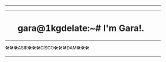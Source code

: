 <html>
    <hr></hr>
    <div align="left">
    <table border="0">
        <tr>
            <td width="700px"><h1 align="center"><span color="red">gara@1kgdelate</span>:~# 
     I'm Gara!.
     </h1></td>
            <td><img style="border-radius: 20px;" src="imgPer.jpeg" width="100"></td>
        </tr>
    </table>
    </div>
</html>

🛠🛠🛠ASIR🛠🛠🛠CISCO🛠🛠🛠DAM🛠🛠🛠

<hr></hr>
